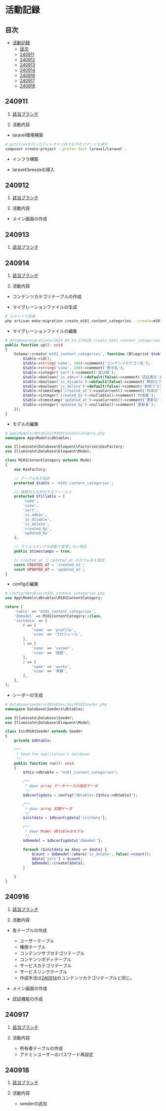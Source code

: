 # 活動記録

## 目次

- [活動記録](#活動記録)
  - [目次](#目次)
  - [240911](#240911)
  - [240912](#240912)
  - [240913](#240913)
  - [240914](#240914)
  - [240916](#240916)
  - [240917](#240917)
  - [240918](#240918)

## 240911

1. [該当ブランチ](https://github.com/nekkiChan/Portfolio/tree/240911)

2. 活動内容

- laravel環境構築

```bash
# gitcloneを行ったディレクトリ内で以下のコマンドを実行
composer create-project --prefer-dist laravel/laravel .
```

- インフラ構築

- laravel/breezeの導入

## 240912

1. [該当ブランチ](https://github.com/nekkiChan/Portfolio/tree/240912)

2. 活動内容

- メイン画面の作成

## 240913

1. [該当ブランチ](https://github.com/nekkiChan/Portfolio/tree/240913)

## 240914

1. [該当ブランチ](https://github.com/nekkiChan/Portfolio/tree/240914)

2. 活動内容

- コンテンツカテゴリテーブルの作成

- マイグレーションファイルの生成

```bash
# コマンドで実施
php artisan make:migration create_m101_content_categories --create=m101_content_categories
```

- マイグレーションファイルの編集

```php
# database/migrations/2024_09_14_133628_create_m101_content_categories.php
public function up(): void
{
    Schema::create('m101_content_categories', function (Blueprint $table) {
        $table->id();
        $table->string('name', 100)->comment('コンテンツカテゴリ名');
        $table->string('view', 100)->comment('表示名');
        $table->integer('sort')->comment('並び順');
        $table->boolean('is_admin')->default(false)->comment('認証表示');
        $table->boolean('is_disable')->default(false)->comment('無効化フラグ');
        $table->boolean('is_delete')->default(false)->comment('削除フラグ');
        $table->timestamp('created_at')->useCurrent()->comment('作成日');
        $table->integer('created_by')->nullable()->comment('作成者');
        $table->timestamp('updated_at')->useCurrent()->comment('更新日');
        $table->integer('updated_by')->nullable()->comment('更新者');
    });
}
```

- モデルの編集

```php
# app\Models\dbtables\M101ContentCategory.php
namespace App\Models\dbtables;

use Illuminate\Database\Eloquent\Factories\HasFactory;
use Illuminate\Database\Eloquent\Model;

class M101ContentCategory extends Model
{
    use HasFactory;

    // テーブル名を指定
    protected $table = 'm101_content_categories';

    // 複数代入を許可するフィールド
    protected $fillable = [
        'name',
        'view',
        'sort',
        'is_admin',
        'is_disable',
        'is_delete',
        'created_by',
        'updated_by'
    ];

    // タイムスタンプを自動で管理しない場合
    public $timestamps = true;

    // created_at と updated_at のカラム名を設定
    const CREATED_AT = 'created_at';
    const UPDATED_AT = 'updated_at';
}
```

- configの編集

```php
# config/dbtables/m101_content_categories.php
use App\Models\dbtables\M101ContentCategory;

return [
    'table' => 'm101_content_categories',
    'dbmodel' => M101ContentCategory::class,
    'initdata' => [
        0 => [
            'name' => 'profile',
            'view' => 'プロフィール',
        ],
        1 => [
            'name' => 'career',
            'view' => '経歴',
        ],
        2 => [
            'name' => 'works',
            'view' => '実績',
        ],
    ],
];
```

- シーダーの生成

```php
# database/seeders/dbtables/InitM101Seeder.php
namespace Database\Seeders\dbtables;

use Illuminate\Database\Seeder;
use Illuminate\Database\Eloquent\Model;

class InitM101Seeder extends Seeder
{
    private $dbtable;

    /**
     * Seed the application's database.
     */
    public function run(): void
    {
        $this->dbtable = "m101_content_categories";

        /**
         * @var array データベースの設定データ
         */
        $dbconfigdata = config("dbtables.{$this->dbtable}");

        /**
         * @var array 初期データ
         */
        $initdata = $dbconfigdata['initdata'];

        /**
         * @var Model dbtableのモデル
         */
        $dbmodel = $dbconfigdata['dbmodel'];

        foreach ($initdata as $key => $data) {
            $count = $dbmodel::where('is_delete', false)->count();
            $data['sort'] = $count;
            $dbmodel::create($data);
        }

    }
}
```

## 240916

1. [該当ブランチ](https://github.com/nekkiChan/Portfolio/tree/240916)

2. 活動内容

- 各テーブルの作成
  - ユーザーテーブル
  - 権限テーブル
  - コンテンツサブカテゴリテーブル
  - コンテンツボディテーブル
  - サービスカテゴリテーブル
  - サービスリンクテーブル
  - 作成手法は[240914](#240914)のコンテンツカテゴリテーブルと同じ。

- メイン画面の作成

- 認証機能の作成

## 240917

1. [該当ブランチ](https://github.com/nekkiChan/Portfolio/tree/240917)

2. 活動内容

   - 所有者テーブルの作成
   - アドミンユーザーのパスワード再設定

## 240918

1. [該当ブランチ](https://github.com/nekkiChan/Portfolio/tree/240918)

2. 活動内容

   - seederの追加
